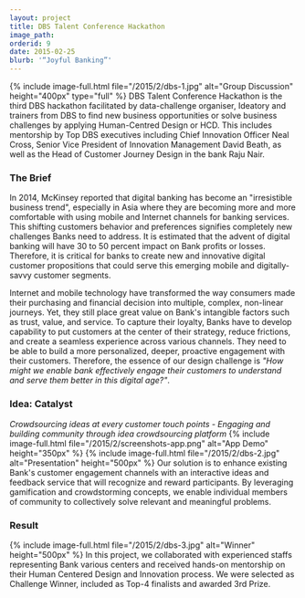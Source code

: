 ```yaml
---
layout: project
title: DBS Talent Conference Hackathon
image_path: 
orderid: 9
date: 2015-02-25
blurb: '“Joyful Banking”'
---
```

{% include image-full.html file="/2015/2/dbs-1.jpg" alt="Group Discussion" height="400px" type="full"  %}
DBS Talent Conference Hackathon is the third DBS hackathon facilitated by data-challenge organiser, Ideatory and trainers from DBS to find new business opportunities or solve business challenges by applying Human-Centred Design or HCD. This includes mentorship by Top DBS executives including Chief Innovation Officer Neal Cross, Senior Vice President of Innovation Management David Beath, as well as the Head of Customer Journey Design in the bank Raju Nair.
<!--more-->

### The Brief
In 2014, McKinsey reported that digital banking has become an "irresistible business trend", especially in Asia where they are becoming more and more comfortable with using mobile and Internet channels for banking services. This shifting customers behavior and preferences signifies completely new challenges Banks need to address. It is estimated that the advent of digital banking will have 30 to 50 percent impact on Bank profits or losses. Therefore, it is critical for banks to create new and innovative digital customer propositions that could serve this emerging mobile and digitally-savvy customer segments.

Internet and mobile technology have transformed the way consumers made their purchasing and financial decision into multiple, complex, non-linear journeys. Yet, they still place great value on Bank's intangible factors such as trust, value, and service. To capture their loyalty, Banks have to develop capability to put customers at the center of their strategy, reduce frictions, and create a seamless experience across various channels. They need to be able to build a more personalized, deeper, proactive engagement with their customers. Therefore, the essence of our design challenge is *"How might we enable bank effectively engage their customers to understand and serve them better in this digital age?"*.

### Idea: Catalyst
*Crowdsourcing ideas at every customer touch points - Engaging and building community through idea crowdsourcing platform*
{% include image-full.html file="/2015/2/screenshots-app.png" alt="App Demo" height="350px" %}
{% include image-full.html file="/2015/2/dbs-2.jpg" alt="Presentation" height="500px"  %}
Our solution is to enhance existing Bank's customer engagement channels with an interactive ideas and feedback service that will recognize and reward participants. By leveraging gamification and crowdstorming concepts, we enable individual members of community to collectively solve relevant and meaningful problems. 

### Result
{% include image-full.html file="/2015/2/dbs-3.jpg" alt="Winner" height="500px"  %}
In this project, we collaborated with experienced staffs representing Bank various centers and received hands-on mentorship on their Human Centered Design and Innovation process. We were selected as Challenge Winner, included as Top-4 finalists and awarded 3rd Prize. 
